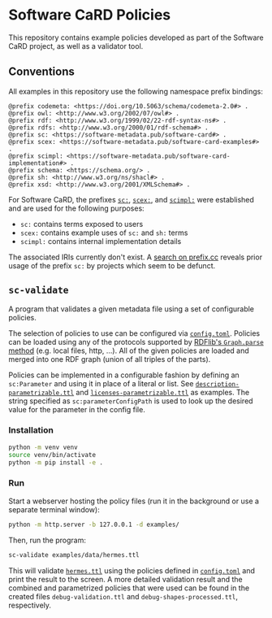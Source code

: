 <!--
SPDX-FileCopyrightText: 2024 Helmholtz-Zentrum Dresden - Rossendorf (HZDR)
SPDX-License-Identifier: CC-BY-4.0
SPDX-FileContributor: David Pape
-->

# Software CaRD Policies

This repository contains example policies developed as part of the Software CaRD project, as well as a validator tool.

## Conventions

All examples in this repository use the following namespace prefix bindings:

```ttl
@prefix codemeta: <https://doi.org/10.5063/schema/codemeta-2.0#> .
@prefix owl: <http://www.w3.org/2002/07/owl#> .
@prefix rdf: <http://www.w3.org/1999/02/22-rdf-syntax-ns#> .
@prefix rdfs: <http://www.w3.org/2000/01/rdf-schema#> .
@prefix sc: <https://software-metadata.pub/software-card#> .
@prefix scex: <https://software-metadata.pub/software-card-examples#> .
@prefix scimpl: <https://software-metadata.pub/software-card-implementation#> .
@prefix schema: <https://schema.org/> .
@prefix sh: <http://www.w3.org/ns/shacl#> .
@prefix xsd: <http://www.w3.org/2001/XMLSchema#> .
```

For Software CaRD, the prefixes
[`sc:`](https://software-metadata.pub/software-card#),
[`scex:`](https://software-metadata.pub/software-card-examples#), and
[`scimpl:`](https://software-metadata.pub/software-card-implementation#)
were established and are used for the following purposes:

- `sc:` contains terms exposed to users
- `scex:` contains example uses of `sc:` and `sh:` terms
- `scimpl:` contains internal implementation details

The associated IRIs currently don't exist.
A [search on prefix.cc](https://prefix.cc/sc) reveals prior usage of the prefix `sc:` by projects which seem to be
defunct.

## `sc-validate`

A program that validates a given metadata file using a set of configurable policies.

The selection of policies to use can be configured via [`config.toml`](config.toml).
Policies can be loaded using any of the protocols supported by
[RDFlib's `Graph.parse` method](https://rdflib.readthedocs.io/en/stable/apidocs/rdflib.html#rdflib.graph.Graph.parse)
(e.g. local files, http, ...).
All of the given policies are loaded and merged into one RDF graph (union of all triples of the parts).

Policies can be implemented in a configurable fashion by defining an `sc:Parameter` and using it in place of a literal
or list.
See [`description-parametrizable.ttl`](examples/policies/description-parametrizable.ttl) and
[`licenses-parametrizable.ttl`](examples/policies/licenses-parametrizable.ttl) as examples.
The string specified as `sc:parameterConfigPath` is used to look up the desired value for the parameter in the config
file.

### Installation

```bash
python -m venv venv
source venv/bin/activate
python -m pip install -e .
```

### Run

Start a webserver hosting the policy files (run it in the background or use a separate terminal window):

```bash
python -m http.server -b 127.0.0.1 -d examples/
```

Then, run the program:

```bash
sc-validate examples/data/hermes.ttl
```

This will validate [`hermes.ttl`](examples/data/hermes.ttl) using the policies defined in [`config.toml`](config.toml)
and print the result to the screen.
A more detailed validation result and the combined and parametrized policies that were used can be found in the created
files `debug-validation.ttl` and `debug-shapes-processed.ttl`, respectively.
